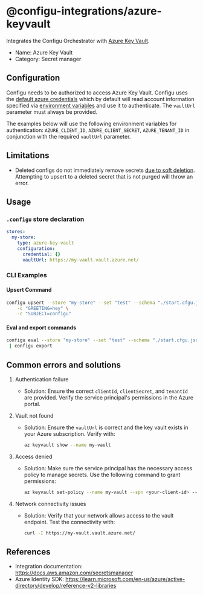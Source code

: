 # @configu-integrations/azure-keyvault

Integrates the Configu Orchestrator with [Azure Key Vault](https://learn.microsoft.com/en-us/azure/key-vault/).  

- Name: Azure Key Vault  
- Category: Secret manager  

## Configuration

Configu needs to be authorized to access Azure Key Vault. Configu uses the [default azure credentials](https://www.npmjs.com/package/@azure/identity#defaultazurecredential) which by default will read account information specified via [environment variables](https://www.npmjs.com/package/@azure/identity#environment-variables) and use it to authenticate. The `vaultUrl` parameter must always be provided.

The examples below will use the following environment variables for authentication: `AZURE_CLIENT_ID`, `AZURE_CLIENT_SECRET`, `AZURE_TENANT_ID` in conjunction with the required `vaultUrl` parameter.

## Limitations

- Deleted configs do not immediately remove secrets [due to soft deletion](https://learn.microsoft.com/en-us/azure/key-vault/general/soft-delete-overview). Attempting to upsert to a deleted secret that is not purged will throw an error.

## Usage

### `.configu` store declaration

```yaml
stores:
  my-store:
    type: azure-key-vault
    configuration:
      credential: {}
      vaultUrl: https://my-vault.vault.azure.net/
```

### CLI Examples

#### Upsert Command

```bash
configu upsert --store "my-store" --set "test" --schema "./start.cfgu.json" \
    -c "GREETING=hey" \
    -c "SUBJECT=configu"
```

#### Eval and export commands

```bash
configu eval --store "my-store" --set "test" --schema "./start.cfgu.json" \
 | configu export
```

## Common errors and solutions

1. Authentication failure
   - Solution: Ensure the correct `clientId`, `clientSecret`, and `tenantId` are provided. Verify the service principal's permissions in the Azure portal.

2. Vault not found
   - Solution: Ensure the `vaultUrl` is correct and the key vault exists in your Azure subscription. Verify with:
     ```bash
     az keyvault show --name my-vault
     ```

3. Access denied  
   - Solution: Make sure the service principal has the necessary access policy to manage secrets. Use the following command to grant permissions:
     ```bash
     az keyvault set-policy --name my-vault --spn <your-client-id> --secret-permissions get list set delete
     ```

4. Network connectivity issues 
   - Solution: Verify that your network allows access to the vault endpoint. Test the connectivity with:
     ```bash
     curl -I https://my-vault.vault.azure.net/
     ```

## References

- Integration documentation: https://docs.aws.amazon.com/secretsmanager
- Azure Identity SDK: https://learn.microsoft.com/en-us/azure/active-directory/develop/reference-v2-libraries

